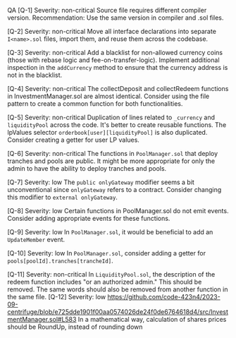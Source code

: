 QA
[Q-1]
Severity: non-critical
Source file requires different compiler version. Recommendation: Use the same version in compiler and .sol files.

[Q-2]
Severity: non-critical
Move all interface declarations into separate `I<name>.sol` files, import them, and reuse them across the codebase.

[Q-3]
Severity: non-critical
Add a blacklist for non-allowed currency coins (those with rebase logic and fee-on-transfer-logic). Implement additional inspection in the `addCurrency` method to ensure that the currency address is not in the blacklist.

[Q-4]
Severity: non-critical
The collectDeposit and collectRedeem functions in InvestmentManager.sol are almost identical. Consider using the file pattern to create a common function for both functionalities.

[Q-5]
Severity: non-critical
Duplication of lines related to `_currency` and `liquidityPool` across the code. It's better to create reusable functions. The lpValues selector `orderbook[user][liquidityPool]` is also duplicated. Consider creating a getter for user LP values.

[Q-6]
Severity: non-critical
The functions in `PoolManager.sol` that deploy tranches and pools are public. It might be more appropriate for only the admin to have the ability to deploy tranches and pools.

[Q-7]
Severity: low
The `public onlyGateway` modifier seems a bit unconventional since `onlyGateway` refers to a contract. Consider changing this modifier to `external onlyGateway`.

[Q-8]
Severity: low
Certain functions in PoolManager.sol do not emit events. Consider adding appropriate events for these functions.

[Q-9]
Severity: low
In `PoolManager.sol`, it would be beneficial to add an `UpdateMember` event.

[Q-10]
Severity: low
In `PoolManager.sol`, consider adding a getter for `pools[poolId].tranches[trancheId]`.

[Q-11]
Severity: non-critical
In `LiquidityPool.sol`, the description of the redeem function includes "or an authorized admin." This should be removed. The same words should also be removed from another function in the same file.
[Q-12]
Severity: low
https://github.com/code-423n4/2023-09-centrifuge/blob/e725dde1901f00aa0574026de24f0de6764618d4/src/InvestmentManager.sol#L583
In a mathematical way, calculation of shares prices should be RoundUp, instead of rounding down